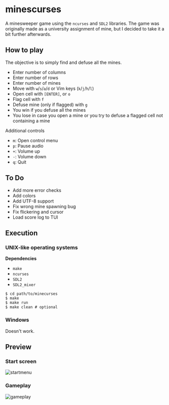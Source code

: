 # minescurses

A minesweeper game using the `ncurses` and `SDL2` libraries. The game was originally made as a university assignment of mine, but I decided to take it a bit further afterwards.

## How to play

The objective is to simply find and defuse all the mines.  

* Enter number of columns
* Enter number of rows
* Enter number of mines
* Move with `w`/`s`/`a`/`d` or Vim keys (`k`/`j`/`h`/`l`)
* Open cell with `[ENTER]`, or `o`
* Flag cell with `f`
* Defuse mine (only if flagged) with `g`
* You win if you defuse all the mines
* You lose in case you open a mine or you try to defuse a flagged cell not containing a mine

Additional controls

* `m`: Open control menu
* `p`: Pause audio
* `+`: Volume up
* `-`: Volume down
* `q`: Quit

## To Do

* Add more error checks
* Add colors
* Add UTF-8 support
* Fix wrong mine spawning bug
* Fix flickering and cursor
* Load score log to TUI

## Execution

### UNIX-like operating systems

**Dependencies**
* `make`
* `ncurses`
* `SDL2`
* `SDL2_mixer`

```shell
$ cd path/to/minecurses
$ make
$ make run
$ make clean # optional
```

### Windows

Doesn't work.

## Preview

### Start screen
![startmenu](https://user-images.githubusercontent.com/54286563/78460772-52a25e00-76cc-11ea-976b-10212e228ca0.png)
### Gameplay
![gameplay](https://user-images.githubusercontent.com/54286563/78460709-bc6e3800-76cb-11ea-92f4-ab58e141e9be.png)
